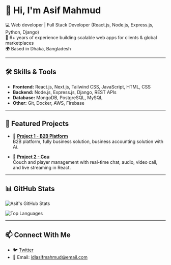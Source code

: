 # 👋 Hi, I'm Asif Mahmud

💻 Web developer | Full Stack Developer (React.js, Node.js, Express.js, Python, Django)  
🚀 6+ years of experience building scalable web apps for clients & global marketplaces  
🌍 Based in Dhaka, Bangladesh  

---

## 🛠️ Skills & Tools
- **Frontend:** React.js, Next.js, Tailwind CSS, JavaScript, HTML, CSS
- **Backend:** Node.js, Express.js, Django, REST APIs
- **Database:** MongoDB, PostgreSQL, MySQL
- **Other:** Git, Docker, AWS, Firebase

---

## 📂 Featured Projects
- 🔹 [**Project 1 - B2B Platform**](https://ekkbaz.com/)  
   B2B platform, fully business solution, business accounting solution with Ai.  

- 🔹 [**Project 2 - Cou**](https://ipractus.com/)  
   Couch and player management with real-time chat, audio, video call, and live streaming in React.

---

## 📊 GitHub Stats
![Asif's GitHub Stats](https://github-readme-stats.vercel.app/api?username=AsifMahmudPallab&show_icons=true&theme=tokyonight)  

![Top Languages](https://github-readme-stats.vercel.app/api/top-langs/?username=AsifMahmudPallab&layout=compact&theme=tokyonight)

---

## 📫 Connect With Me
- 🐦 [Twitter](https://twitter.com/asifmahmudlp)
- 📧 Email: idlasifmahmud@email.com
